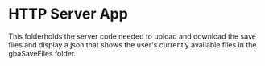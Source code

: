 # HTTP Server App

This folderholds the server code needed to upload and download the save files and display a json that shows the user's currently available files in the gbaSaveFiles folder.
